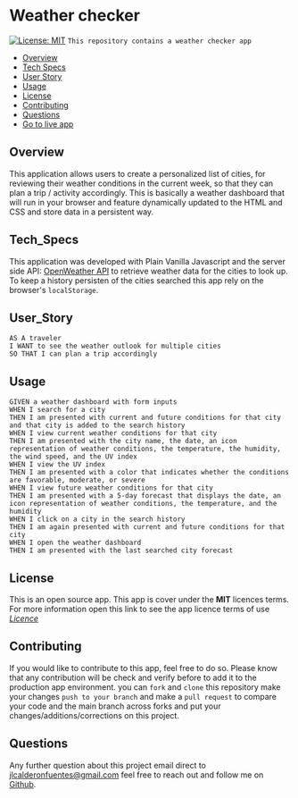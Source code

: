 # Weather checker
[![License: MIT](https://img.shields.io/badge/License-MIT-yellow.svg)](https://opensource.org/licenses/MIT)
```This repository contains a weather checker app```

* [Overview](#Overview)
* [Tech Specs](#Tech_Specs)
* [User Story](#User_Story)
* [Usage](#Usage)
* [License](#License)
* [Contributing](#Contributing)
* [Questions](#Questions)
* [Go to live app](https://jlcalderon.github.io/weatherchecker/)

## Overview
This application allows users to create a personalized list of cities, for reviewing their weather conditions in the current week, so that they can plan a trip / activity accordingly. This is basically a weather dashboard that will run in your browser and feature dynamically updated to the HTML and CSS and store data in a persistent way.

## Tech_Specs

This application was developed with Plain Vanilla Javascript and the server side API: [OpenWeather API](https://openweathermap.org/api) to retrieve weather data for the cities to look up. To keep a history persisten of the cities searched this app rely on the browser's  `localStorage`.

## User_Story

```
AS A traveler
I WANT to see the weather outlook for multiple cities
SO THAT I can plan a trip accordingly
```

## Usage

```
GIVEN a weather dashboard with form inputs
WHEN I search for a city
THEN I am presented with current and future conditions for that city and that city is added to the search history
WHEN I view current weather conditions for that city
THEN I am presented with the city name, the date, an icon representation of weather conditions, the temperature, the humidity, the wind speed, and the UV index
WHEN I view the UV index
THEN I am presented with a color that indicates whether the conditions are favorable, moderate, or severe
WHEN I view future weather conditions for that city
THEN I am presented with a 5-day forecast that displays the date, an icon representation of weather conditions, the temperature, and the humidity
WHEN I click on a city in the search history
THEN I am again presented with current and future conditions for that city
WHEN I open the weather dashboard
THEN I am presented with the last searched city forecast
```

## License
This is an open source app. This app is cover under the **MIT** licences terms. For more information open this link to see the app licence terms of use [*Licence*](https://opensource.org/licenses/MIT)

## Contributing
If you would like to contribute to this app, feel free to do so. Please know that any contribution will be check and verify before to add it to the production app environment. you can `fork` and `clone` this repository make your changes `push to your branch` and make a `pull request` to compare your code and the main branch across forks and put your changes/additions/corrections on this project.

## Questions
Any further question about this project email direct to <jlcalderonfuentes@gmail.com> feel free to reach out and follow me on [Github](https://github.com/jlcalderon).
